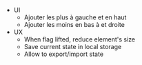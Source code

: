 - UI
  - Ajouter les plus à gauche et en haut
  - Ajouter les moins en bas à et droite
- UX
  - When flag lifted, reduce element's size
  - Save current state in local storage
  - Allow to export/import state
 